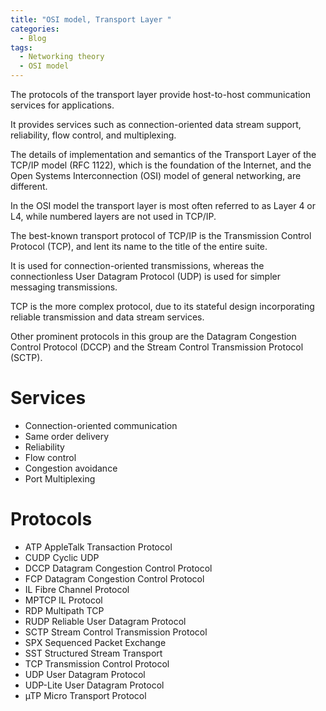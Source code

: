 ```yaml
---
title: "OSI model, Transport Layer "
categories:
  - Blog
tags:
  - Networking theory
  - OSI model
---
```


The protocols of the transport layer provide host-to-host communication services for applications.

It provides services such as connection-oriented data stream support, reliability, flow control, and multiplexing.

The details of implementation and semantics of the Transport Layer of the TCP/IP model (RFC 1122), which is the foundation of the Internet, and the Open Systems Interconnection (OSI) model of general networking, are different. 

In the OSI model the transport layer is most often referred to as Layer 4 or L4, while numbered layers are not used in TCP/IP.

The best-known transport protocol of TCP/IP is the Transmission Control Protocol (TCP), and lent its name to the title of the entire suite. 

It is used for connection-oriented transmissions, whereas the connectionless User Datagram Protocol (UDP) is used for simpler messaging transmissions. 

TCP is the more complex protocol, due to its stateful design incorporating reliable transmission and data stream services. 

Other prominent protocols in this group are the Datagram Congestion Control Protocol (DCCP) and the Stream Control Transmission Protocol (SCTP).

<h1>Services</h1>
<ul>

<li>Connection-oriented communication</li>
<li>Same order delivery</li>
<li>Reliability</li>
<li>Flow control</li>
<li>Congestion avoidance</li>
<li>Port Multiplexing</li>

</ul>


<h1>Protocols</h1>
<ul>

<li>ATP	AppleTalk Transaction Protocol</li>
<li>CUDP	Cyclic UDP</li>
<li>DCCP	Datagram Congestion Control Protocol</li>
<li>FCP	Datagram Congestion Control Protocol</li>
<li>IL	Fibre Channel Protocol</li>
<li>MPTCP	IL Protocol</li>
<li>RDP	Multipath TCP</li>
<li>RUDP	Reliable User Datagram Protocol</li>
<li>SCTP	Stream Control Transmission Protocol</li>
<li>SPX	Sequenced Packet Exchange</li>
<li>SST	Structured Stream Transport</li>
<li>TCP	Transmission Control Protocol</li>
<li>UDP	User Datagram Protocol</li>
<li>UDP-Lite	User Datagram Protocol</li>
<li>µTP	Micro Transport Protocol</li>

</ul>